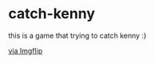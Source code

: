 # catch-kenny

this is a game that trying to catch kenny :)

<a href="https://imgflip.com/gif/43jsmi">via Imgflip</a>
